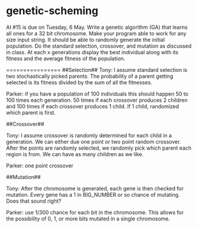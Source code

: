 genetic-scheming
================

AI #15 is due on Tuesday, 6 May. Write a genetic algorithm (GA) that learns all ones for a 32 bit 
chromosome. Make your program able to work for any size input string. It should be able to randomly 
generate the initial population. Do the standard selection, crossover, and mutation as discussed 
in class. At each x generations display the best individual along with its fitness and the average 
fitness of the population.

================
##Selection##
Tony: I assume standard selection is two stochastically picked parents. The probability of a parent 
getting selected is its fitness divided by the sum of all the fitnesses. 

Parker: if you have a population of 100 individuals this should happen 50 to 100 times each 
generation.  50 times if each crossover produces 2 children and 100 times if each crossover 
produces 1 child.  If 1 child, randomized which parent is first.

##Crossover##

Tony: I assume crossover is randomly determined for each child in a generation. We can either due 
one point or two point random crossover. After the points are randomly selected, we randomly pick 
which parent each region is from. We can have as many children as we like. 

Parker:  one point crossover

##Mutation##

Tony: After the chromosome is generated, each gene is then checked for mutation. Every gene has a 1 
in BIG_NUMBER or so chance of mutating. Does that sound right?

Parker: use 1/300 chance for each bit in the chromosome.  This allows for the possibility of 0, 1, 
or more bits mutated in a single chromosome.